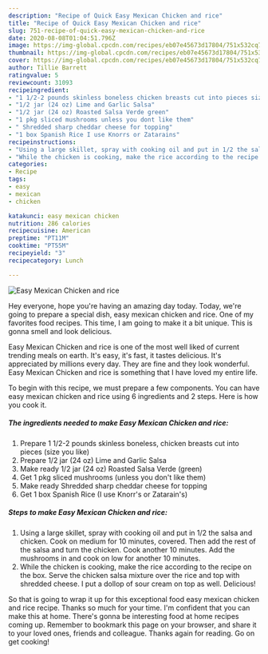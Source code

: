 ```yaml
---
description: "Recipe of Quick Easy Mexican Chicken and rice"
title: "Recipe of Quick Easy Mexican Chicken and rice"
slug: 751-recipe-of-quick-easy-mexican-chicken-and-rice
date: 2020-08-08T01:04:51.796Z
image: https://img-global.cpcdn.com/recipes/eb07e45673d17804/751x532cq70/easy-mexican-chicken-and-rice-recipe-main-photo.jpg
thumbnail: https://img-global.cpcdn.com/recipes/eb07e45673d17804/751x532cq70/easy-mexican-chicken-and-rice-recipe-main-photo.jpg
cover: https://img-global.cpcdn.com/recipes/eb07e45673d17804/751x532cq70/easy-mexican-chicken-and-rice-recipe-main-photo.jpg
author: Tillie Barrett
ratingvalue: 5
reviewcount: 31093
recipeingredient:
- "1 1/2-2 pounds skinless boneless chicken breasts cut into pieces size you like"
- "1/2 jar (24 oz) Lime and Garlic Salsa"
- "1/2 jar (24 oz) Roasted Salsa Verde green"
- "1 pkg sliced mushrooms unless you dont like them"
- " Shredded sharp cheddar cheese for topping"
- "1 box Spanish Rice I use Knorrs or Zatarains"
recipeinstructions:
- "Using a large skillet, spray with cooking oil and put in 1/2 the salsa and chicken. Cook on medium for 10 minutes, covered.   Then add the rest of the salsa and turn the chicken.  Cook another 10 minutes.  Add the mushrooms in and cook on low for another 10 minutes."
- "While the chicken is cooking, make the rice according to the recipe on the box. Serve the chicken salsa mixture over the rice and top with shredded cheese.  I put a dollop of sour cream on top as well.  Delicious!"
categories:
- Recipe
tags:
- easy
- mexican
- chicken

katakunci: easy mexican chicken 
nutrition: 286 calories
recipecuisine: American
preptime: "PT11M"
cooktime: "PT55M"
recipeyield: "3"
recipecategory: Lunch

---
```



![Easy Mexican Chicken and rice](https://img-global.cpcdn.com/recipes/eb07e45673d17804/751x532cq70/easy-mexican-chicken-and-rice-recipe-main-photo.jpg)

Hey everyone, hope you're having an amazing day today. Today, we're going to prepare a special dish, easy mexican chicken and rice. One of my favorites food recipes. This time, I am going to make it a bit unique. This is gonna smell and look delicious.

Easy Mexican Chicken and rice is one of the most well liked of current trending meals on earth. It's easy, it's fast, it tastes delicious. It's appreciated by millions every day. They are fine and they look wonderful. Easy Mexican Chicken and rice is something that I have loved my entire life.




To begin with this recipe, we must prepare a few components. You can have easy mexican chicken and rice using 6 ingredients and 2 steps. Here is how you cook it.

<!--inarticleads1-->

##### The ingredients needed to make Easy Mexican Chicken and rice:

1. Prepare 1 1/2-2 pounds skinless boneless, chicken breasts cut into pieces (size you like)
1. Prepare 1/2 jar (24 oz) Lime and Garlic Salsa
1. Make ready 1/2 jar (24 oz) Roasted Salsa Verde (green)
1. Get 1 pkg sliced mushrooms (unless you don&#39;t like them)
1. Make ready  Shredded sharp cheddar cheese for topping
1. Get 1 box Spanish Rice (I use Knorr&#39;s or Zatarain&#39;s)




<!--inarticleads2-->

##### Steps to make Easy Mexican Chicken and rice:

1. Using a large skillet, spray with cooking oil and put in 1/2 the salsa and chicken. Cook on medium for 10 minutes, covered.   Then add the rest of the salsa and turn the chicken.  Cook another 10 minutes.  Add the mushrooms in and cook on low for another 10 minutes.
1. While the chicken is cooking, make the rice according to the recipe on the box. Serve the chicken salsa mixture over the rice and top with shredded cheese.  I put a dollop of sour cream on top as well.  Delicious!




So that is going to wrap it up for this exceptional food easy mexican chicken and rice recipe. Thanks so much for your time. I'm confident that you can make this at home. There's gonna be interesting food at home recipes coming up. Remember to bookmark this page on your browser, and share it to your loved ones, friends and colleague. Thanks again for reading. Go on get cooking!
